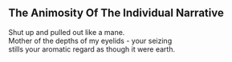 The Animosity Of The Individual Narrative
-----------------------------------------
Shut up and pulled out like a mane.  
Mother of the depths of my eyelids - your seizing  
stills your aromatic regard as though it were earth.  
